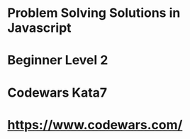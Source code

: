 # Problem Solving Solutions in Javascript
# Beginner Level 2
# Codewars Kata7
# https://www.codewars.com/